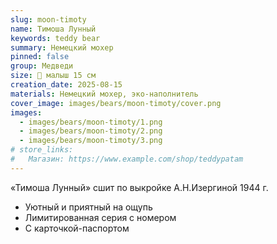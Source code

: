 ```yaml
---
slug: moon-timoty
name: Тимоша Лунный
keywords: teddy bear
summary: Немецкий мохер
pinned: false
group: Медведи
size: 🐻 малыш 15 см
creation_date: 2025-08-15
materials: Немецкий мохер, эко-наполнитель
cover_image: images/bears/moon-timoty/cover.png
images:
  - images/bears/moon-timoty/1.png
  - images/bears/moon-timoty/2.png
  - images/bears/moon-timoty/3.png
# store_links:
#   Магазин: https://www.example.com/shop/teddypatam
---
```


«Тимоша Лунный» сшит по выкройке А.Н.Изергиной 1944 г.

- Уютный и приятный на ощупь
- Лимитированная серия с номером
- С карточкой-паспортом

